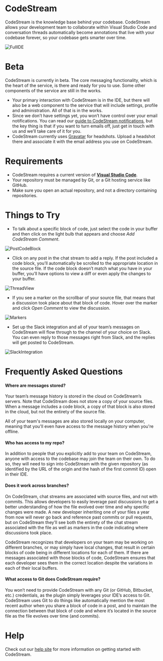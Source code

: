 # CodeStream

CodeStream is the knowledge base behind your codebase. CodeStream allows your development team to collaborate within Visual Studio Code and conversation threads automatically become annotations that live with your codebase forever, so your codebase gets smarter over time.

![FullIDE](https://codestream.zendesk.com/hc/article_attachments/360000712271/CodeStream.png)

# Beta

CodeStream is currently in beta. The core messaging functionality, which is the heart of the service, is there and ready for you to use. Some other components of the service are still in the works.

- Your primary interaction with CodeStream is in the IDE, but there will also be a web component to the service that will include settings, profile and administration. All of that is in the works.
- Since we don’t have settings yet, you won’t have control over your email notifications. You can read our [guide to CodeStream notifications](https://help.codestream.com/hc/en-us/articles/360000327691-Guide-to-CodeStream-notifications), but the key thing is that if you want to turn emails off, just get in touch with us and we’ll take care of it for you.
- CodeStream currently uses [Gravatar](https://gravatar.com) for headshots. Upload a headshot there and associate it with the email address you use on CodeStream.

# Requirements

- CodeStream requires a current version of **[Visual Studio Code](https://code.visualstudio.com/)**.
- Your repository must be managed by Git, or a Git hosting service like GitHub.
- Make sure you open an actual repository, and not a directory containing repositories.

# Things to Try

- To talk about a specific block of code, just select the code in your buffer and then click on the light bulb that appears and choose _Add CodeStream Comment_.

![PostCodeBlock](https://codestream.zendesk.com/hc/article_attachments/360000889751/PlusButton.png)

- Click on any post in the chat stream to add a reply. If the post included a code block, you’ll automatically be scrolled to the appropriate location in the source file. If the code block doesn’t match what you have in your buffer, you’ll have options to view a diff or even apply the changes to your buffer.

![ThreadView](https://codestream.zendesk.com/hc/article_attachments/360000885912/Screen_Shot_2018-02-08_at_4.59.26_PM.png)

- If you see a marker on the scrollbar of your source file, that means that a discussion took place about that block of code. Hover over the marker and click _Open Comment_ to view the discussion.

![Markers](https://codestream.zendesk.com/hc/article_attachments/360000889931/Marker.png)

- Set up the Slack integration and all of your team’s messages on CodeStream will flow through to the channel of your choice on Slack. You can even reply to those messages right from Slack, and the replies will get posted to CodeStream.

![SlackIntegration](https://help.codestream.com/hc/article_attachments/360002212591/SlackCSBot.png)

# Frequently Asked Questions

#### Where are messages stored?

Your team’s message history is stored in the cloud on CodeStream’s servers. Note that CodeStream does not store a copy of your source files. When a message includes a code block, a copy of that block is also stored in the cloud, but not the entirety of the source file.

All of your team's messages are also stored locally on your computer, meaning that you'll even have access to the message history when you're offline.

#### Who has access to my repo?

In addition to people that you explicitly add to your team on CodeStream, anyone with access to the codebase may join the team on their own. To do so, they will need to sign into CodeStream with the given repository (as identified by the URL of the origin and the hash of the first commit ID) open in their IDE.

#### Does it work across branches?

On CodeStream, chat streams are associated with source files, and not with commits. This allows developers to easily leverage past discussions to get a better understanding of how the file evolved over time and why specific changes were made. A new developer inheriting one of your files a year from now will never go back and reference past commits or pull requests, but on CodeStream they’ll see both the entirety of the chat stream associated with the file as well as markers in the code indicating where discussions took place.

CodeStream recognizes that developers on your team may be working on different branches, or may simply have local changes, that result in certain blocks of code being in different locations for each of them. If there are messages associated with those blocks of code, CodeStream ensures that each developer sees them in the correct location despite the variations in each of their local buffers.

#### What access to Git does CodeStream require?

You won’t need to provide CodeStream with any Git (or GitHub, Bitbucket, etc.) credentials, as the plugin simply leverages your IDE’s access to Git. CodeStream uses Git to do things like automatically mention the most recent author when you share a block of code in a post, and to maintain the connection between that block of code and where it’s located in the source file as the file evolves over time (and commits).

# Help

Check out our [help site](https://help.codestream.com) for more information on getting started with CodeStream.
